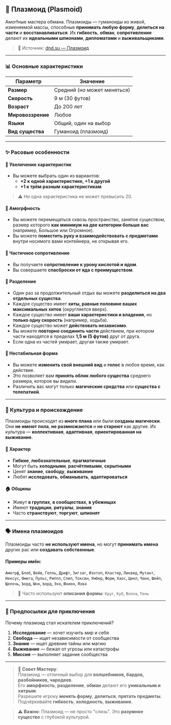 ## 🧽 Плазмоид (Plasmoid)

Амorfные мастера обмана. Плазмоиды — гуманоиды из живой, изменяемой массы, способные **принимать любую форму**, **делиться на части** и **восстанавливаться**. Их **гибкость**, **обман**, **сопротивление** делают их **идеальными шпионами**, **дипломатами** и **выживальщиками**.

> 🔗 Источник: [dnd.su — Плазмоид](https://dnd.su/multiverse/race/217-plasmoid/)

---

### 📊 Основные характеристики

| Параметр | Значение |
|---------|--------|
| **Размер** | Средний (но может меняться) |
| **Скорость** | 9 м (30 футов) |
| **Возраст** | До 200 лет |
| **Мировоззрение** | Любое |
| **Языки** | Общий, один на выбор |
| **Вид существа** | Гуманоид (плазмоид) |

---

### ✨ Расовые особенности

#### 🧬 Увеличение характеристик
- Вы можете выбрать один из вариантов:
  - **+2 к одной характеристике, +1 к другой**
  - **+1 к трём разным характеристикам**

> ⚠️ Ни одна характеристика не может превысить 20.

#### 🧽 Амorpфность
- Вы можете перемещаться сквозь пространство, занятое существом, размер которого **как минимум на две категории больше вас** (например, Большое или Огромное).
- Вы можете **поместить руку и взаимодействовать с предметами** внутри носимого вами контейнера, не открывая его.

#### 🧠 Частичное сопротивление
- Вы получаете **сопротивление к урону кислотой и ядом**.
- Вы совершаете **спасброски от яда с преимуществом**.

#### 🧬 Разделение
- Один раз за продолжительный отдых вы можете **разделиться на два отдельных существа**.
- Каждое существо имеет **хиты, равные половине ваших максимальных хитов** (округляется вверх).
- Каждое существо имеет **ваши характеристики и владения**, но **только одну скорость** (например, ходьба).
- Каждое существо может **действовать независимо**.
- Вы можете **повторно соединить части** действием, при котором части находятся в пределах **1,5 м (5 футов)** друг от друга.
- Если одна из частей умирает, другая также умирает.

#### 🧽 Нестабильная форма
- Вы можете **изменить свой внешний вид** и **голос** в любое время, как действие.
- Это позволяет вам **принять облик любого существа** среднего размера, которое вы видели.
- Различить вас могут только **магические средства** или **существа с телепатией**.

---

### 🌌 Культура и происхождение

Плазмоиды происходят из **иного плана** или были **созданы магически**. Они **не имеют пола**, **не размножаются** и **не стареют** как другие. Их культура — **коллективная**, **адаптивная**, **ориентированная на выживание**.

#### 🧠 Характер
- **Гибкие**, **любознательные**, **прагматичные**
- Могут быть **холодными**, **расчётливыми**, **скрытными**
- Ценят **знание**, **свободу**, **выживание**
- Любят **исследовать**, **обманывать**, **адаптироваться**

#### 🏠 Общины
- Живут **в группах**, **в сообществах**, **в убежищах**
- Имеют **традиции**, **ритуалы**, **знания**
- Часто **странствуют**, **торгуют**, **шпионят**

---

### 🗣️ Имена плазмоидов

Плазмоиды часто **не используют имена**, но могут **принимать имена** других рас или **создавать собственные**.

#### Примеры имён:
`Амorpф`, `Блоб`, `Вейв`, `Гелль`, `Дрифт`, `Зигзаг`, `Изотоп`, `Кластер`, `Ликвид`, `Мутант`, `Нексус`, `Омега`, `Пульс`, `Риппл`, `Слип`, `Токсин`, `Умбер`, `Форм`, `Хаос`, `Цикл`, `Чанк`, `Шейп`, `Щелочь`, `Ъорд`, `Ынк`, `Ьорд`, `Эхо`, `Юнион`, `Язва`

> 📌 Часто используют **описания формы**: `Круг`, `Куб`, `Волна`, `Тень`

---

### 🎯 Предпосылки для приключения

Почему плазмоид стал искателем приключений?

1. **Исследование** — хочет изучить мир и себя
2. **Свобода** — ищет независимости от сообщества
3. **Знание** — ищет древние тайны или магию
4. **Выживание** — бежал от угрозы или катастрофы
5. **Миссия** — выполняет задание сообщества

---

> 📌 **Совет Мастеру**:  
> Плазмоид — отличный выбор для **волшебников, бардов, разбойников, чародеев**.  
> Его **аморфность**, **разделение**, **обман** делают его **уникальным и хитрым**.  
> Разрешите игроку **менять форму**, **делиться**, **прятать предметы**.  
> Подчёркивайте **гибкость**, **холодность**, **выживание**.

> ⚠️ **Важно**: Плазмоид — не просто "слизь". Это **разумное существо** с глубокой культурой.
